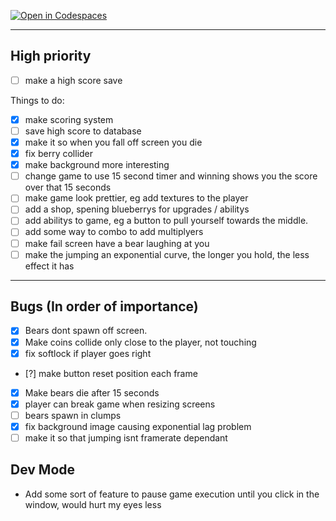 [![Open in Codespaces](https://classroom.github.com/assets/launch-codespace-2972f46106e565e64193e422d61a12cf1da4916b45550586e14ef0a7c637dd04.svg)](https://classroom.github.com/open-in-codespaces?assignment_repo_id=18486988)

---

## High priority

- [ ] make a high score save

Things to do:

- [x] make scoring system
- [ ] save high score to database
- [x] make it so when you fall off screen you die
- [x] fix berry collider
- [x] make background more interesting
- [ ] change game to use 15 second timer and winning shows you the score over that 15 seconds
- [ ] make game look prettier, eg add textures to the player
- [ ] add a shop, spening blueberrys for upgrades / abilitys
- [ ] add abilitys to game, eg a button to pull yourself towards the middle.
- [ ] add some way to combo to add multiplyers
- [ ] make fail screen have a bear laughing at you
- [ ] make the jumping an exponential curve, the longer you hold, the less effect it has

---

## Bugs (In order of importance)

- [x] Bears dont spawn off screen.
- [x] Make coins collide only close to the player, not touching
- [x] fix softlock if player goes right
- [?] make button reset position each frame
- [x] Make bears die after 15 seconds
- [x] player can break game when resizing screens
- [ ] bears spawn in clumps
- [x] fix background image causing exponential lag problem
- [ ] make it so that jumping isnt framerate dependant

## Dev Mode

- Add some sort of feature to pause game execution until you click in the window, would hurt my eyes less
